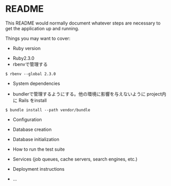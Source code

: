 # README

This README would normally document whatever steps are necessary to get the
application up and running.

Things you may want to cover:

* Ruby version
- Ruby2.3.0
- rbenvで管理する
```
$ rbenv --global 2.3.0
```
* System dependencies
- bundlerで管理するようにする。他の環境に影響を与えないように
  project内に Rails をinstall
```
$ bundle install --path vendor/bundle
```  
* Configuration

* Database creation

* Database initialization

* How to run the test suite

* Services (job queues, cache servers, search engines, etc.)

* Deployment instructions

* ...
